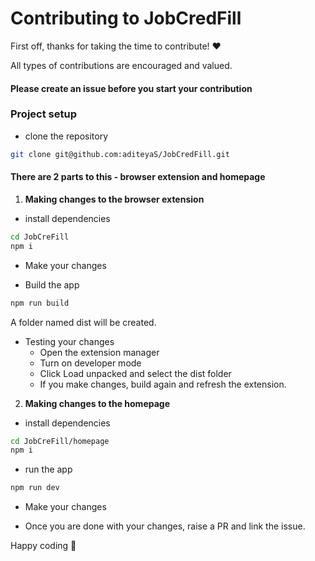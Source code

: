 # Contributing to JobCredFill

First off, thanks for taking the time to contribute! ❤️

All types of contributions are encouraged and valued.

#### **Please create an issue before you start your contribution**

### Project setup

- clone the repository

```bash
git clone git@github.com:aditeyaS/JobCredFill.git
```

#### There are 2 parts to this - browser extension and homepage

1. **Making changes to the browser extension**

- install dependencies

```bash
cd JobCreFill
npm i
```

- Make your changes

- Build the app

```bash
npm run build
```

A folder named dist will be created.

- Testing your changes
  - Open the extension manager
  - Turn on developer mode
  - Click Load unpacked and select the dist folder
  - If you make changes, build again and refresh the extension.

2.  **Making changes to the homepage**

- install dependencies

```bash
cd JobCreFill/homepage
npm i
```

- run the app

```bash
npm run dev
```

- Make your changes

- Once you are done with your changes, raise a PR and link the issue.

Happy coding 🎉
